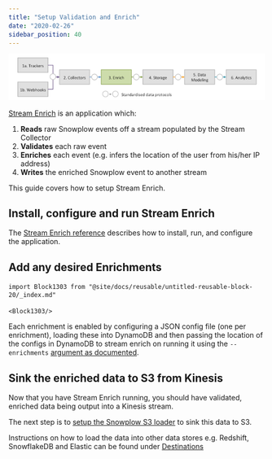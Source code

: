 ```yaml
---
title: "Setup Validation and Enrich"
date: "2020-02-26"
sidebar_position: 40
---
```


![](images/snowplow-aws-pipeline-enrich.png)

[Stream Enrich](https://github.com/snowplow/enrich) is an application which:

1. **Reads** raw Snowplow events off a stream populated by the Stream Collector
2. **Validates** each raw event
3. **Enriches** each event (e.g. infers the location of the user from his/her IP address)
4. **Writes** the enriched Snowplow event to another stream

This guide covers how to setup Stream Enrich.

## Install, configure and run Stream Enrich

The [Stream Enrich reference](/docs/migrated/pipeline-components-and-applications/enrichment-components/stream-enrich/) describes how to install, run, and configure the application.

## Add any desired Enrichments

```mdx-code-block
import Block1303 from "@site/docs/reusable/untitled-reusable-block-20/_index.md"

<Block1303/>
```

Each enrichment is enabled by configuring a JSON config file (one per enrichment), loading these into DynamoDB and then passing the location of the configs in DynamoDB to stream enrich on running it using the `--enrichments` [argument as documented](/docs/migrated/pipeline-components-and-applications/enrichment-components/stream-enrich/run-stream-enrich/).

## Sink the enriched data to S3 from Kinesis

Now that you have Stream Enrich running, you should have validated, enriched data being output into a Kinesis stream.

The next step is to [setup the Snowplow S3 loader](/docs/migrated/getting-started-on-snowplow-open-source/setup-snowplow-on-aws/setup-destinations/load-data-to-s3/) to sink this data to S3.

Instructions on how to load the data into other data stores e.g. Redshift, SnowflakeDB and Elastic can be found under [Destinations](/docs/migrated/getting-started-on-snowplow-open-source/setup-snowplow-on-aws/setup-destinations/)

